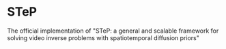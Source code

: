 # STeP
The official implementation of "STeP: a general and scalable framework for solving video inverse problems with spatiotemporal diffusion priors"
